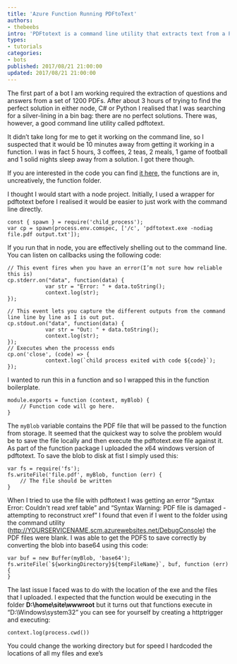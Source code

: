 ```yaml
---
title: 'Azure Function Running PDFtoText'
authors:
- thebeebs
intro: 'PDFtotext is a command line utility that extracts text from a PDF. In this tutorial I explain how I used it in a Azure Function'
types:
- tutorials
categories:
- bots
published: 2017/08/21 21:00:00
updated: 2017/08/21 21:00:00
---
```


The first part of a bot I am working required the extraction of questions and answers from a set of 1200 PDFs. After about 3 hours of trying to find the perfect solution in either node, C# or Python I realised that I was searching for a silver-lining in a bin bag: there are no perfect solutions. There was, however, a good command line utility called pdftotext.

It didn’t take long for me to get it working on the command line, so I suspected that it would be 10 minutes away from getting it working in a function. I was in fact 5 hours, 3 coffees, 2 teas, 2 meals, 1 game of football and 1 solid nights sleep away from a solution. I got there though.

If you are interested in the code you can find [it here]( https://github.com/smich73/QnA-Maker-Uber-Search.git), the functions are in, uncreatively, the function folder.

I thought I would start with a node project. Initially, I used a wrapper for pdftotext before I realised it would be easier to just work with the command line directly.
<pre><code class="language-javascript">const { spawn } = require('child_process');
var cp = spawn(process.env.comspec, ['/c', 'pdftotext.exe -nodiag file.pdf output.txt']);</code></pre>

If you run that in node, you are effectively shelling out to the command line. You can listen on callbacks using the following code:

<pre><code class="language-javascript">// This event fires when you have an error(I’m not sure how reliable this is)
cp.stderr.on("data", function(data) {
            var str = "Error: " + data.toString();
            context.log(str);
});

// This event lets you capture the different outputs from the command line line by line as I is out put.
cp.stdout.on("data", function(data) {
            var str = "Out: " + data.toString();
            context.log(str);       
});
// Executes when the processs ends
cp.on('close', (code) => {
            context.log(`child process exited with code ${code}`);
});</code></pre>

I wanted to run this in a function and so I wrapped this in the function boilerplate. 

<pre><code class="language-javascript">module.exports = function (context, myBlob) {
	// Function code will go here.
}</code></pre>
The ```myBlob``` variable contains the PDF file that will be passed to the function from storage. It seemed that the quickest way to solve the problem would be to save the file locally and then execute the pdftotext.exe file against it. As part of the function package I uploaded the x64 windows version of pdftotext.
To save the blob to disk at fist I simply used this:
<pre><code class="language-javascript">var fs = require('fs');
fs.writeFile('file.pdf', myBlob, function (err) {
	// The file should be written
}</code></pre>
When I tried to use the file with pdftotext I was getting an error “Syntax Error: Couldn't read xref table” and “Syntax Warning: PDF file is damaged - attempting to reconstruct xref”
I found that even if I went to the folder using the command utility (http://YOURSERVICENAME.scm.azurewebsites.net/DebugConsole) the PDF files were blank.
I was able to get the PDFS to save correctly by converting the blob into base64 using this code:

<pre><code class="language-javascript">var buf = new Buffer(myBlob, 'base64'); 
fs.writeFile(`${workingDirectory}${tempFileName}`, buf, function (err) {
}</code></pre>
The last issue I faced was to do with the location of the exe and the files that I uploaded. I expected that the function would be executing in the folder **D:\home\site\wwwroot** but it turns out that functions execute in “D:\Windows\system32” you can see for yourself by creating a httptrigger and executing: 

<pre><code class="language-javascript">context.log(process.cwd())</code></pre>
You could change the working directory but for speed I hardcoded the locations of all my files and exe’s
